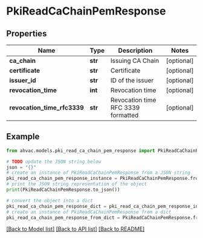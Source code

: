 # PkiReadCaChainPemResponse


## Properties

Name | Type | Description | Notes
------------ | ------------- | ------------- | -------------
**ca_chain** | **str** | Issuing CA Chain | [optional] 
**certificate** | **str** | Certificate | [optional] 
**issuer_id** | **str** | ID of the issuer | [optional] 
**revocation_time** | **int** | Revocation time | [optional] 
**revocation_time_rfc3339** | **str** | Revocation time RFC 3339 formatted | [optional] 

## Example

```python
from ahvac.models.pki_read_ca_chain_pem_response import PkiReadCaChainPemResponse

# TODO update the JSON string below
json = "{}"
# create an instance of PkiReadCaChainPemResponse from a JSON string
pki_read_ca_chain_pem_response_instance = PkiReadCaChainPemResponse.from_json(json)
# print the JSON string representation of the object
print(PkiReadCaChainPemResponse.to_json())

# convert the object into a dict
pki_read_ca_chain_pem_response_dict = pki_read_ca_chain_pem_response_instance.to_dict()
# create an instance of PkiReadCaChainPemResponse from a dict
pki_read_ca_chain_pem_response_from_dict = PkiReadCaChainPemResponse.from_dict(pki_read_ca_chain_pem_response_dict)
```
[[Back to Model list]](../README.md#documentation-for-models) [[Back to API list]](../README.md#documentation-for-api-endpoints) [[Back to README]](../README.md)


